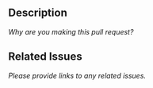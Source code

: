 ## Description

*Why are you making this pull request?*

## Related Issues

*Please provide links to any related issues.*
